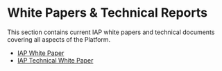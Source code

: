 # White Papers & Technical Reports

This section contains current IAP white papers and technical documents covering all aspects of the Platform.

- [IAP White Paper](iap-whitepaper.md)
- [IAP Technical White Paper](technical-whitepaper.md)